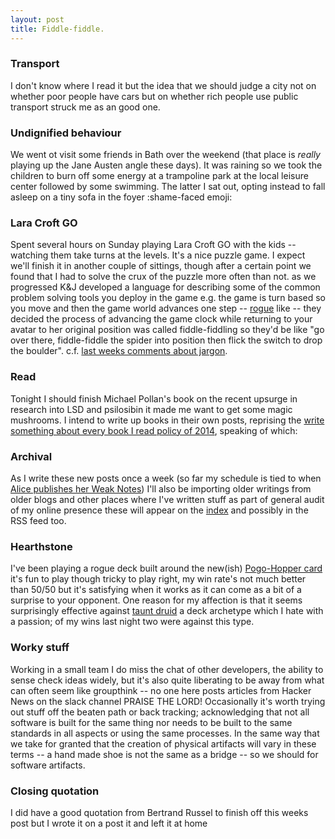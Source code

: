 ```yaml
---
layout: post
title: Fiddle-fiddle. 
---
```


### Transport

I don't know where I read it but the idea that we should judge a city not on whether poor people have cars but on whether rich people use public transport struck me as an good one.

### Undignified behaviour

We went ot visit some friends in Bath over the weekend (that place is _really_ playing up the Jane Austen angle these days). It was raining so we took the children to burn off some energy at a trampoline park at the local leisure center followed by some swimming. The latter I sat out, opting instead to fall asleep on a tiny sofa in the foyer :shame-faced emoji:

### Lara Croft GO

Spent several hours on Sunday playing Lara Croft GO with the kids -- watching them take turns at the levels. It's a nice puzzle game. I expect we'll finish it in another couple of sittings, though after a certain point we found that I had to solve the crux of the puzzle more often than not. as we progressed K&J developed a language for describing some of the common problem solving tools you deploy in the game e.g. the game is turn based so you move and then the game world advances one step -- [rogue](https://en.wikipedia.org/wiki/Rogue_(video_game)) like -- they decided the process of advancing the game clock while returning to your avatar to her original position was called fiddle-fiddling so they'd be like "go over there, fiddle-fiddle the spider into position then flick the switch to drop the boulder". c.f. [last weeks comments about jargon](/words/2018/09/20/jargon.html#jargon).

### Read

Tonight I should finish Michael Pollan's book on the recent upsurge in research into LSD and psilosibin it made me want to get some magic mushrooms. I intend to write up books in their own posts, reprising the [write something about every book I read policy of 2014](http://blog.toffeemilkshake.co.uk/tagged/read+2014/), speaking of which:

### Archival

As I write these new posts once a week (so far my schedule is tied to when [Alice publishes her Weak Notes](http://alicebartlett.co.uk)) I'll also be importing older writings from older blogs and other places where I've written stuff as part of general audit of my online presence these will appear on the [index](/words) and possibly in the RSS feed too.

### Hearthstone

I've been playing a rogue deck built around the new(ish) [Pogo-Hopper card](https://www.hearthpwn.com/cards/89844-pogo-hopper) it's fun to play though tricky to play right, my win rate's not much better than 50/50 but it's satisfying when it works as it can come as a bit of a surprise to your opponent. One reason for my affection is that it seems surprisingly effective against [taunt druid](https://www.metabomb.net/hearthstone/deck-guides/taunt-druid-deck-list-guide-hearthstone-9) a deck archetype which I hate with a passion; of my wins last night two were against this type.

### Worky stuff

Working in a small team I do miss the chat of other developers, the ability to sense check ideas widely, but it's also quite liberating to be away from what can often seem like groupthink -- no one here posts articles from Hacker News on the slack channel PRAISE THE LORD! Occasionally it's worth trying out stuff off the beaten path or back tracking; acknowledging that not all software is built for the same thing nor needs to be built to the same standards in all aspects or using the same processes. In the same way that we take for granted that the creation of physical artifacts will vary in these terms -- a hand made shoe is not the same as a bridge -- so we should for software artifacts.

### Closing quotation 

I did have a good quotation from Bertrand Russel to finish off this weeks post but I wrote it on a post it and left it at home